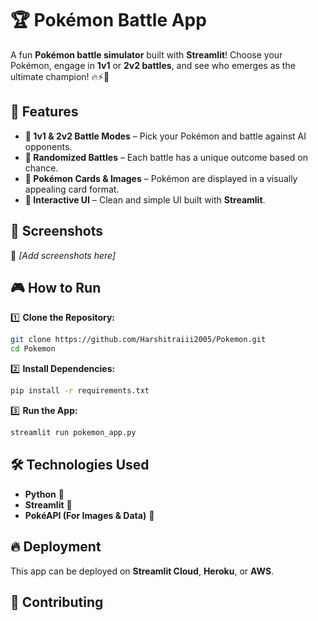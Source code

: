 # 🏆 Pokémon Battle App  

A fun **Pokémon battle simulator** built with **Streamlit**! Choose your Pokémon, engage in **1v1** or **2v2 battles**, and see who emerges as the ultimate champion! 🔥⚡🌿  

## 🚀 Features  

- **🔹 1v1 & 2v2 Battle Modes** – Pick your Pokémon and battle against AI opponents.  
- **🔹 Randomized Battles** – Each battle has a unique outcome based on chance.  
- **🔹 Pokémon Cards & Images** – Pokémon are displayed in a visually appealing card format.  
- **🔹 Interactive UI** – Clean and simple UI built with **Streamlit**.  

## 📸 Screenshots  

🔹 *[Add screenshots here]*  

## 🎮 How to Run  

1️⃣ **Clone the Repository:**  
```bash
git clone https://github.com/Harshitraiii2005/Pokemon.git
cd Pokemon
```

2️⃣ **Install Dependencies:**  
```bash
pip install -r requirements.txt
```

3️⃣ **Run the App:**  
```bash
streamlit run pokemon_app.py
```

## 🛠️ Technologies Used  

- **Python** 🐍  
- **Streamlit** 🌟  
- **PokéAPI (For Images & Data)** 🎨  

## 🔥 Deployment  

This app can be deployed on **Streamlit Cloud**, **Heroku**, or **AWS**.  

## 🤝 Contributing  
